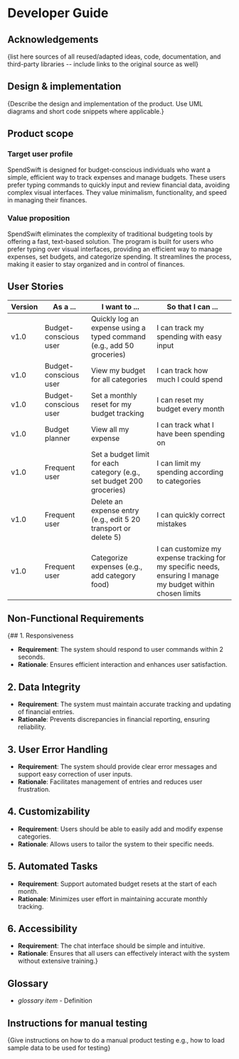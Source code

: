 # Developer Guide

## Acknowledgements

{list here sources of all reused/adapted ideas, code, documentation, and third-party libraries -- include links to the original source as well}

## Design & implementation

{Describe the design and implementation of the product. Use UML diagrams and short code snippets where applicable.}


## Product scope
### Target user profile

SpendSwift is designed for budget-conscious individuals who want a simple, efficient way to track expenses and manage budgets. These users prefer typing commands to quickly input and review financial data, avoiding complex visual interfaces. They value minimalism, functionality, and speed in managing their finances.

### Value proposition

SpendSwift eliminates the complexity of traditional budgeting tools by offering a fast, text-based solution. The program is built for users who prefer typing over visual interfaces, providing an efficient way to manage expenses, set budgets, and categorize spending. It streamlines the process, making it easier to stay organized and in control of finances.

## User Stories

|Version| As a ... | I want to ... | So that I can ...|
|--------|----------|---------------|------------------|
|v1.0|Budget-conscious user|Quickly log an expense using a typed command (e.g., add 50 groceries)|I can track my spending with easy input|
|v1.0|Budget-conscious user|View my budget for all categories|I can track how much I could spend|
|v1.0|Budget-conscious user|Set a monthly reset for my budget tracking|I can reset my budget every month|
|v1.0|Budget planner|View all my expense|I can track what I have been spending on|
|v1.0|Frequent user|Set a budget limit for each category (e.g., set budget 200 groceries)|I can limit my spending according to categories|
|v1.0|Frequent user|Delete an expense entry (e.g., edit 5 20 transport or delete 5)|I can quickly correct mistakes|
|v1.0|Frequent user|Categorize expenses (e.g., add category food)|I can customize my expense tracking for my specific needs, ensuring I manage my budget within chosen limits|

## Non-Functional Requirements

{## 1. Responsiveness
- **Requirement**: The system should respond to user commands within 2 seconds.
- **Rationale**: Ensures efficient interaction and enhances user satisfaction.

## 2. Data Integrity
- **Requirement**: The system must maintain accurate tracking and updating of financial entries.
- **Rationale**: Prevents discrepancies in financial reporting, ensuring reliability.

## 3. User Error Handling
- **Requirement**: The system should provide clear error messages and support easy correction of user inputs.
- **Rationale**: Facilitates management of entries and reduces user frustration.

## 4. Customizability
- **Requirement**: Users should be able to easily add and modify expense categories.
- **Rationale**: Allows users to tailor the system to their specific needs.

## 5. Automated Tasks
- **Requirement**: Support automated budget resets at the start of each month.
- **Rationale**: Minimizes user effort in maintaining accurate monthly tracking.

## 6. Accessibility
- **Requirement**: The chat interface should be simple and intuitive.
- **Rationale**: Ensures that all users can effectively interact with the system without extensive training.}

## Glossary

* *glossary item* - Definition

## Instructions for manual testing

{Give instructions on how to do a manual product testing e.g., how to load sample data to be used for testing}
